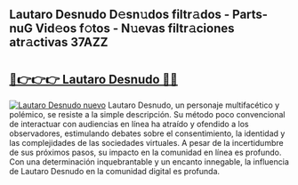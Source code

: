 ## Lautaro Desnudo D𝚎sn𝚞dos filtr𝚊dos - Parts-nuG Vid𝚎os f𝚘tos - N𝚞evas filtr𝚊ciones atr𝚊ctivas 37AZZ

# <h2><a href="http://mb7ztqt.tromn.icu/?c=Lautaro+Desnudo">🔗👉👉👉 Lautaro Desnudo 🔗🔗</a></h2>

[![Lautaro Desnudo nuevo](https://i.imgur.com/pEAQMta.gif)](http://mb7ztqt.tromn.icu/?c=Lautaro+Desnudo)
Lautaro Desnudo, un personaje multifacético y polémico, se resiste a la simple descripción. Su método poco convencional de interactuar con audiencias en línea ha atraído y ofendido a los observadores, estimulando debates sobre el consentimiento, la identidad y las complejidades de las sociedades virtuales. A pesar de la incertidumbre de sus próximos pasos, su impacto en la comunidad en línea es profundo. Con una determinación inquebrantable y un encanto innegable, la influencia de Lautaro Desnudo en la comunidad digital es profunda.
